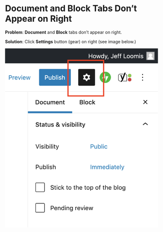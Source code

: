 # Document and Block Tabs Don’t Appear on Right

**Problem**: **Document** and **Block** tabs don’t appear on right.

**Solution**: Click **Settings** button \(gear\) on right \(see image below.\)

![](../.gitbook/assets/settings-button.png)



